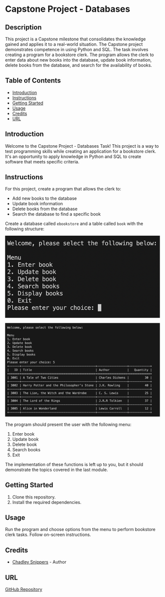 # Capstone Project - Databases

## Description
This project is a Capstone milestone that consolidates the knowledge 
gained and applies it to a real-world situation. The Capstone project 
demonstrates competence in using Python and SQL. The task involves 
creating a program for a bookstore clerk. The program allows the clerk to 
enter data about new books into the database, update book information, 
delete books from the database, and search for the availability of books.

## Table of Contents
- [Introduction](#introduction)
- [Instructions](#instructions)
- [Getting Started](#getting-started)
- [Usage](#usage)
- [Credits](#credits)
- [URL](#url)

## Introduction
Welcome to the Capstone Project - Databases Task! This project is a way to 
test programming skills while creating an application for a bookstore 
clerk. It's an opportunity to apply knowledge in Python and SQL to create 
software that meets specific criteria.

## Instructions
For this project, create a program that allows the clerk to:
- Add new books to the database
- Update book information
- Delete books from the database
- Search the database to find a specific book

Create a database called `ebookstore` and a table called `book` with the 
following structure:

![Screenshot 1](Screenshot1.png)

![Screenshot 2](Screenshot2.png)


The program should present the user with the following menu:
1. Enter book
2. Update book
3. Delete book
4. Search books
0. Exit

The implementation of these functions is left up to you, but it should 
demonstrate the topics covered in the last module.

## Getting Started
1. Clone this repository.
2. Install the required dependencies.

## Usage
Run the program and choose options from the menu to perform bookstore 
clerk tasks. Follow on-screen instructions.

## Credits
- [Chadley Snippers](#) - Author

## URL
[GitHub 
Repository](https://github.com/ChadleySnippers/Capstone-Project-Databases)

